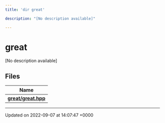 ```yaml
---
title: 'dir great'

description: "[No description available]"

---
```


# great

[No description available]

## Files

| Name           |
| -------------- |
| **[great/great.hpp](/documentation/code/files/great_8hpp/#file-greathpp)**  |






-------------------------------

Updated on 2022-09-07 at 14:07:47 +0000

